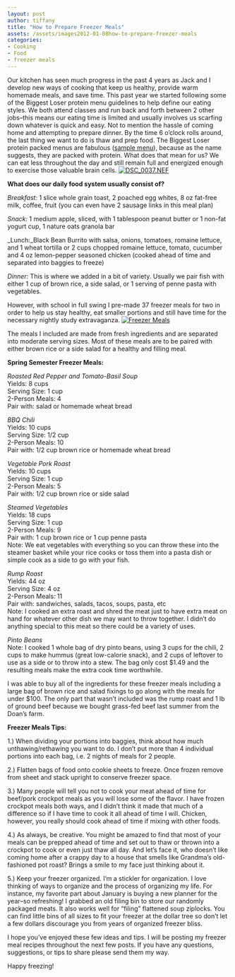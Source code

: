 ```yaml
---
layout: post
author: tiffany
title: "How to Prepare Freezer Meals"
assets: /assets/images2012-01-08how-to-prepare-freezer-meals
categories: 
- Cooking
- Food
- freezer meals
---
```


Our kitchen has seen much progress in the past 4 years as Jack and I develop new ways of cooking that keep us healthy, provide warm homemade meals, and save time. This past year we started following some of the Biggest Loser protein menu guidelines to help define our eating styles. We both attend classes and run back and forth between 2 other jobs–this means our eating time is limited and usually involves us scarfing down whatever is quick and easy. Not to mention the hassle of coming home and attempting to prepare dinner. By the time 6 o’clock rolls around, the last thing we want to do is thaw and prep food. The Biggest Loser protein packed menus are fabulous ([sample menu](http://www.prevention.com/biggest-loser-biggest-loser-meal-plan-0)), because as the name suggests, they are packed with protein. What does that mean for us? We can eat less throughout the day and still remain full and energized enough to exercise those valuable brain cells. [![](jekyll_uploads/2012/01/DSC_0037.NEF_-325x205.jpg "DSC_0037.NEF")](http://www.sweetpeonies.com/2012/01/how-to-prepare-freezer-meals/dsc_0037-nef/)

**What does our daily food system usually consist of?**

_Breakfast:_ 1 slice whole grain toast, 2 poached egg whites, 8 oz fat-free milk, coffee, fruit (you can even have 2 sausage links in this meal plan)

_Snack:_ 1 medium apple, sliced, with 1 tablespoon peanut butter or 1 non-fat yogurt cup, 1 nature oats granola bar

_Lunch:_Black Bean Burrito with salsa, onions, tomatoes, romaine lettuce, and 1 wheat tortilla or 2 cups chopped romaine lettuce, tomato, cucumber and 4 oz lemon-pepper seasoned chicken (cooked ahead of time and separated into baggies to freeze)

_Dinner:_ This is where we added in a bit of variety. Usually we pair fish with either 1 cup of brown rice, a side salad, or 1 serving of penne pasta with vegetables.

However, with school in full swing I pre-made 37 freezer meals for two in order to help us stay healthy, eat smaller portions and still have time for the necessary nightly study extravaganza. [![](jekyll_uploads/2012/01/DSC_0044.NEF_-575x426.jpg "Freezer Meals")](http://www.sweetpeonies.com/2012/01/how-to-prepare-freezer-meals/dsc_0044-nef/)

The meals I included are made from fresh ingredients and are separated into moderate serving sizes. Most of these meals are to be paired with either brown rice or a side salad for a healthy and filling meal.

**Spring Semester Freezer Meals:**

_Roasted Red Pepper and Tomato-Basil Soup_  
Yields: 8 cups  
Serving Size: 1 cup  
2-Person Meals: 4  
Pair with: salad or homemade wheat bread

_BBQ Chili_  
Yields: 10 cups  
Serving Size: 1/2 cup  
2-Person Meals: 10  
Pair with: 1/2 cup brown rice or homemade wheat bread

_Vegetable Pork Roast_  
Yields: 10 cups  
Serving Size: 1 cup  
2-Person Meals: 5  
Pair with: 1/2 cup brown rice or side salad

_Steamed Vegetables_  
Yields: 18 cups  
Serving Size: 1 cup  
2-Person Meals: 9  
Pair with: 1 cup brown rice or 1 cup penne pasta  
Note: We eat vegetables with everything so you can throw these into the steamer basket while your rice cooks or toss them into a pasta dish or simple cook as a side to go with your fish.

_Rump Roast_  
Yields: 44 oz  
Serving Size: 4 oz  
2-Person Meals: 11  
Pair with: sandwiches, salads, tacos, soups, pasta, etc  
Note: I cooked an extra roast and shred the meat just to have extra meat on hand for whatever other dish we may want to throw together. I didn’t do anything special to this meat so there could be a variety of uses.

_Pinto Beans_  
Note: I cooked 1 whole bag of dry pinto beans, using 3 cups for the chili, 2 cups to make hummus (great low-calorie snack), and 2 cups of leftover to use as a side or to throw into a stew. The bag only cost $1.49 and the resulting meals make the extra cook time worthwhile.

I was able to buy all of the ingredients for these freezer meals including a large bag of brown rice and salad fixings to go along with the meals for under $100\. The only part that wasn’t included was the rump roast and 1 lb of ground beef because we bought grass-fed beef last summer from the Doan’s farm.

**Freezer Meals Tips:**

1.) When dividing your portions into baggies, think about how much unthawing/rethawing you want to do. I don’t put more than 4 individual portions into each bag, i.e. 2 nights of meals for 2 people.

2.) Flatten bags of food onto cookie sheets to freeze. Once frozen remove from sheet and stack upright to conserve freezer space.

3.) Many people will tell you not to cook your meat ahead of time for beef/pork crockpot meals as you will lose some of the flavor. I have frozen crockpot meals both ways, and I didn’t think it made that much of a difference so if I have time to cook it all ahead of time I will. Chicken, however, you really should cook ahead of time if mixing with other foods.

4.) As always, be creative. You might be amazed to find that most of your meals can be prepped ahead of time and set out to thaw or thrown into a crockpot to cook or even just thaw all day. And let’s face it, who doesn’t like coming home after a crappy day to a house that smells like Grandma’s old-fashioned pot roast? Brings a smile to my face just thinking about it.

5.) Keep your freezer organized. I’m a stickler for organization. I love thinking of ways to organize and the process of organizing my life. For instance, my favorite part about January is buying a new planner for the year–so refreshing! I grabbed an old filing bin to store our randomly packaged meats. It also works well for “filing” flattened soup ziplocks. You can find little bins of all sizes to fit your freezer at the dollar tree so don’t let a few dollars discourage you from years of organized freezer bliss.

I hope you’ve enjoyed these few ideas and tips. I will be posting my freezer meal recipes throughout the next few posts. If you have any questions, suggestions, or tips to share please send them my way.

Happy freezing!